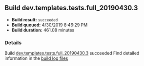 ## Build dev.templates.tests.full_20190430.3
- **Build result:** `succeeded`
- **Build queued:** 4/30/2019 8:46:29 PM
- **Build duration:** 461.08 minutes
### Details
Build [dev.templates.tests.full_20190430.3](https://winappstudio.visualstudio.com/web/build.aspx?pcguid=a4ef43be-68ce-4195-a619-079b4d9834c2&builduri=vstfs%3a%2f%2f%2fBuild%2fBuild%2f27868) succeeded
Find detailed information in the [build log files](https://uwpctdiags.blob.core.windows.net/buildlogs/dev.templates.tests.full_20190430.3_logs.zip)
